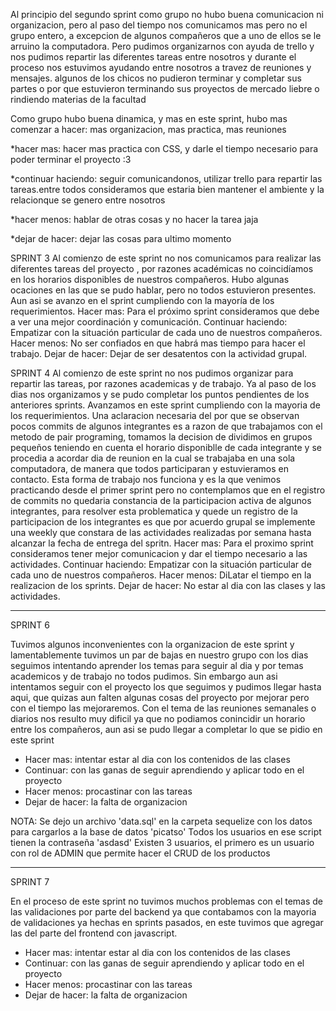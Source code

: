 Al principio del segundo sprint como grupo no hubo buena comunicacion ni organizacion, pero al paso del tiempo nos comunicamos mas pero no el grupo entero, a excepcion de algunos compañeros
que a uno de ellos se le arruino la computadora. Pero pudimos organizarnos con ayuda de trello y nos pudimos repartir las diferentes tareas entre nosotros y durante el proceso nos estuvimos 
ayudando entre nosotros a travez de reuniones y mensajes. 
algunos de los chicos no pudieron terminar y completar sus partes o por que estuvieron terminando sus proyectos de mercado liebre o rindiendo materias de la facultad

Como grupo hubo buena dinamica, y mas en este sprint, hubo mas
comenzar a hacer:
mas organizacion, mas practica, mas reuniones

*hacer mas:
hacer mas practica con CSS, y darle el tiempo necesario para poder terminar el proyecto :3

*continuar haciendo:
seguir comunicandonos, utilizar trello para repartir las tareas.entre todos consideramos que estaria bien mantener el ambiente y la relacionque se genero entre nosotros

*hacer menos:
hablar de otras cosas y no hacer la tarea jaja

*dejar de hacer:
dejar las cosas para ultimo momento 

SPRINT 3
Al comienzo de este sprint no nos comunicamos para realizar las diferentes tareas del proyecto , por razones académicas no coincidíamos en los horarios disponibles de nuestros compañeros.
Hubo algunas ocaciones en las  que se pudo hablar, pero no todos estuvieron presentes. Aun asi se avanzo en el sprint cumpliendo con la mayoría de los requerimientos. 
Hacer mas: Para el próximo sprint consideramos que debe a ver una mejor coordinación y comunicación.
Continuar haciendo: Empatizar con la situación  particular de cada uno de nuestros compañeros.
Hacer menos: No ser confiados en que habrá mas tiempo para hacer el trabajo.
Dejar de hacer: Dejar de ser desatentos con la actividad grupal.

SPRINT 4
Al comienzo de este sprint no nos pudimos organizar para repartir las tareas, por razones academicas y de trabajo. Ya al paso de los dias nos organizamos y se pudo completar los puntos pendientes de los anteriores sprints. Avanzamos en este sprint cumpliendo con la mayoria de los requerimientos.
Una aclaracion necesaria del por que se observan pocos commits de algunos integrantes es a razon de que trabajamos con el metodo de pair programing, tomamos la decision de dividimos en grupos pequeños teniendo en cuenta el horario disponiblle de cada integrante y se procedia a acordar dia de reunion en la cual se trabajaba en una sola computadora, de manera que todos participaran y estuvieramos en contacto. Esta forma de trabajo nos funciona y es la que venimos practicando desde el primer sprint pero no contemplamos que en el registro de commits no quedaria constancia de la participacion activa de algunos integrantes, para resolver esta problematica y quede un registro de la participacion de los integrantes es que por acuerdo grupal se implemente una weekly que constara de las actividades realizadas por semana hasta alcanzar la fecha de entrega del spritn.
Hacer mas: Para el proximo sprint consideramos tener mejor comunicacion y dar el tiempo necesario a las actividades.
Continuar haciendo: Empatizar con la situación  particular de cada uno de nuestros compañeros.
Hacer menos: DiLatar el tiempo en la realizacion de los sprints.
Dejar de hacer: No estar al dia con las clases y las actividades.

- - - - - - - - - - - - - - - - - - - - - - - - - - - - - - - - - - - - - - - - - - - - - - - - - - - - - - - - - - - - - -

SPRINT 6

Tuvimos algunos inconvenientes con la organizacion de este sprint y lamentablemente tuvimos un par de bajas en nuestro grupo
con los dias seguimos intentando aprender los temas para seguir al dia y por temas academicos y de trabajo no todos pudimos.
Sin embargo aun asi intentamos seguir con el proyecto los que seguimos y pudimos llegar hasta aqui, que quizas aun falten
algunas cosas del proyecto por mejorar pero con el tiempo las mejoraremos.
Con el tema de las reuniones semanales o diarios nos resulto muy dificil ya que no podiamos conincidir un horario entre los
compañeros, aun asi se pudo llegar a completar lo que se pidio en este sprint

* Hacer mas: intentar estar al dia con los contenidos de las clases
* Continuar: con las ganas de seguir aprendiendo y aplicar todo en el proyecto
* Hacer menos: procastinar con las tareas
* Dejar de hacer: la falta de organizacion

NOTA:
Se dejo un archivo 'data.sql' en la carpeta sequelize con los datos para cargarlos a la base de datos 'picatso'
Todos los usuarios en ese script tienen la contraseña 'asdasd'
Existen 3 usuarios, el primero es un usuario con rol de ADMIN que permite hacer el CRUD de los productos

- - - - - - - - - - - - - - - - - - - - - - - - - - - - - - - - - - - - - - - - - - - - - - - - - - - - - - - - - - - - - -

SPRINT 7

En el proceso de este sprint no tuvimos muchos problemas con el temas de las validaciones por parte del backend
ya que contabamos con la mayoria de validaciones ya hechas en sprints pasados, en este tuvimos que agregar
las del parte del frontend con javascript.

* Hacer mas: intentar estar al dia con los contenidos de las clases
* Continuar: con las ganas de seguir aprendiendo y aplicar todo en el proyecto
* Hacer menos: procastinar con las tareas
* Dejar de hacer: la falta de organizacion
